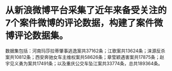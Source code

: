 # 从新浪微博平台采集了近年来备受关注的7个案件微博的评论数据，构建了案件微博评论数据集。
数据集包括：河南玛莎拉蒂肇事逃逸案共37162条；江歌案共13624条；涞源反杀案共10812条；西安奔驰女车主维权案共58626条；章莹颖遇害案共17875条；赵宇见义勇为案共17491条；以及重庆公交车坠江案共33774条，总共189364条。
